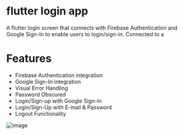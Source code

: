 # flutter login app
A flutter login screen that connects with Firebase Authentication and Google Sign-In to enable users to login/sign-in.
Connected to a 

# Features
* Firebase Authentication integration
* Google Sign-In integration
* Visual Error Handling
* Password Obscured
* Login/Sign-up with Google Sign-In
* Login/Sign-Up with E-mail & Password
* Logout Functionality

![image](https://user-images.githubusercontent.com/54467942/157719528-0a066fe7-9dfa-4404-b0ab-f809941343da.png)
